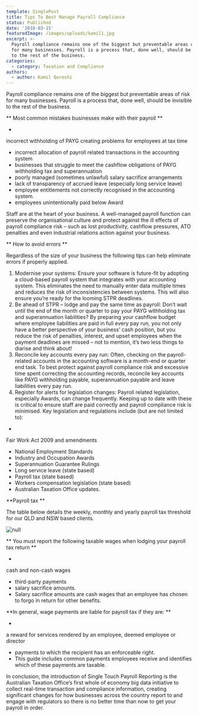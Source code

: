 ```yaml
---
template: SinglePost
title: Tips To Best Manage Payroll Compliance
status: Published
date: '2018-03-15'
featuredImage: /images/uploads/kamil1.jpg
excerpt: >-
  Payroll compliance remains one of the biggest but preventable areas of risk
  for many businesses. Payroll is a process that, done well, should be invisible
  to the rest of the business.
categories:
  - category: Taxation and Compliance
authors:
  - author: Kamil Qureshi
---
```

Payroll compliance remains one of the biggest but preventable areas of risk for many businesses. Payroll is a process that, done well, should be invisible to the rest of the business.

**
Most common mistakes businesses make with their payroll
**

* 

incorrect withholding of PAYG creating problems for employees at tax time

* incorrect allocation of payroll related transactions in the accounting system
* businesses that struggle to meet the cashflow obligations of PAYG withholding tax and superannuation
* poorly managed (sometimes unlawful) salary sacrifice arrangements
* lack of transparency of accrued leave (especially long service leave)
* employee entitlements not correctly recognised in the accounting system.
* employees unintentionally paid below Award

Staff are at the heart of your business. A well-managed payroll function can preserve the organisational culture and protect against the ill effects of payroll compliance risk – such as lost productivity, cashflow pressures, ATO penalties and even industrial relations action against your business.

**
How to avoid errors
**

Regardless of the size of your business the following tips can help eliminate errors if properly applied.

1. Modernise your systems: Ensure your software is future-fit by adopting a cloud-based payroll system that integrates with your accounting system. This eliminates the need to manually enter data multiple times and reduces the risk of inconsistencies between systems. This will also ensure you’re ready for the looming STPR deadlines.
2. Be ahead of STPR – lodge and pay the same time as payroll: Don’t wait until the end of the month or quarter to pay your PAYG withholding tax and superannuation liabilities? By preparing your cashflow budget where employee liabilities are paid in full every pay run, you not only have a better perspective of your business’ cash position, but you reduce the risk of penalties, interest, and upset employees when the payment deadlines are missed – not to mention, it’s two less things to diarise and think about!
3. Reconcile key accounts every pay run: Often, checking on the payroll-related accounts in the accounting software is a month-end or quarter end task. To best protect against payroll compliance risk and excessive time spent correcting the accounting records, reconcile key accounts like PAYG withholding payable, superannuation payable and leave liabilities every pay run.
4. Register for alerts for legislation changes: Payroll related legislation, especially Awards, can change frequently. Keeping up to date with these is critical to ensure staff are paid correctly and payroll compliance risk is minimised. Key legislation and regulations include (but are not limited to):

* 

Fair Work Act 2009 and amendments

* National Employment Standards
* Industry and Occupation Awards
* Superannuation Guarantee Rulings
* Long service leave (state based)
* Payroll tax (state based)
* Workers compensation legislation (state based)
* Australian Taxation Office updates.

**Payroll tax
**

The table below details the weekly, monthly and yearly payroll tax threshold for our QLD and NSW based clients.

![null](/images/uploads/blog-table.jpg)

**
You must report the following taxable wages when lodging your payroll tax return
**

* 

cash and non-cash wages

* third-party payments
* salary sacrifice amounts.
* Salary sacrifice amounts are cash wages that an employee has chosen to forgo in return for other benefits.

**In general, wage payments are liable for payroll tax if they are:
**

* 

a reward for services rendered by an employee, deemed employee or director

* payments to which the recipient has an enforceable right.
* This guide includes common payments employees receive and identifies which of these payments are taxable.

In conclusion, the introduction of Single Touch Payroll Reporting is the Australian Taxation Office’s first whole of economy big data initiative to collect real-time transaction and compliance information, creating significant changes for how businesses across the country report to and engage with regulators so there is no better time than now to get your payroll in order.
